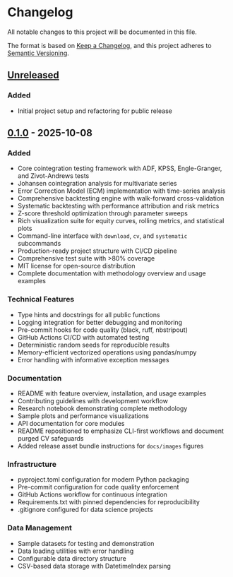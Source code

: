 # Changelog

All notable changes to this project will be documented in this file.

The format is based on [Keep a Changelog](https://keepachangelog.com/en/1.0.0/),
and this project adheres to [Semantic Versioning](https://semver.org/spec/v2.0.0.html).

## [Unreleased]

### Added
- Initial project setup and refactoring for public release

## [0.1.0] - 2025-10-08

### Added
- Core cointegration testing framework with ADF, KPSS, Engle-Granger, and Zivot-Andrews tests
- Johansen cointegration analysis for multivariate series
- Error Correction Model (ECM) implementation with time-series analysis
- Comprehensive backtesting engine with walk-forward cross-validation
- Systematic backtesting with performance attribution and risk metrics
- Z-score threshold optimization through parameter sweeps
- Rich visualization suite for equity curves, rolling metrics, and statistical plots
- Command-line interface with `download`, `cv`, and `systematic` subcommands
- Production-ready project structure with CI/CD pipeline
- Comprehensive test suite with >80% coverage
- MIT license for open-source distribution
- Complete documentation with methodology overview and usage examples

### Technical Features
- Type hints and docstrings for all public functions
- Logging integration for better debugging and monitoring
- Pre-commit hooks for code quality (black, ruff, nbstripout)
- GitHub Actions CI/CD with automated testing
- Deterministic random seeds for reproducible results
- Memory-efficient vectorized operations using pandas/numpy
- Error handling with informative exception messages

### Documentation
- README with feature overview, installation, and usage examples
- Contributing guidelines with development workflow
- Research notebook demonstrating complete methodology
- Sample plots and performance visualizations
- API documentation for core modules
- README repositioned to emphasize CLI-first workflows and document purged CV safeguards
- Added release asset bundle instructions for `docs/images` figures

### Infrastructure
- pyproject.toml configuration for modern Python packaging
- Pre-commit configuration for code quality enforcement  
- GitHub Actions workflow for continuous integration
- Requirements.txt with pinned dependencies for reproducibility
- .gitignore configured for data science projects

### Data Management
- Sample datasets for testing and demonstration
- Data loading utilities with error handling
- Configurable data directory structure
- CSV-based data storage with DatetimeIndex parsing

[Unreleased]: https://github.com/gustavlan/cointegration-analysis/compare/v0.1.0...HEAD
[0.1.0]: https://github.com/gustavlan/cointegration-analysis/releases/tag/v0.1.0

